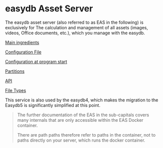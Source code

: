 easydb Asset Server
===================

The easydb asset server (also referred to as EAS in the following) is exclusively for
The calculation and management of all assets (images, videos,
Office documents, etc.), which you manage with the easydb.

[Main ingredients](./installation/installation.html)

[Configuration File](./conf/conf.html)

[Configuration at program start](./initconf/initconf.html)

[Partitions](./partitions/partitions.html)

[API](./api/api.html)

[File Types](./filetypes/filetypes.html)

This service is also used by the easydb4, which makes the migration to the
Easydb5 is significantly simplified at this point.

> The further documentation of the EAS in the sub-capitals covers many internals that are only accessible within the EAS Docker container.
>
> There are path paths therefore refer to paths in the container, not to paths directly on your server, which runs the docker container.